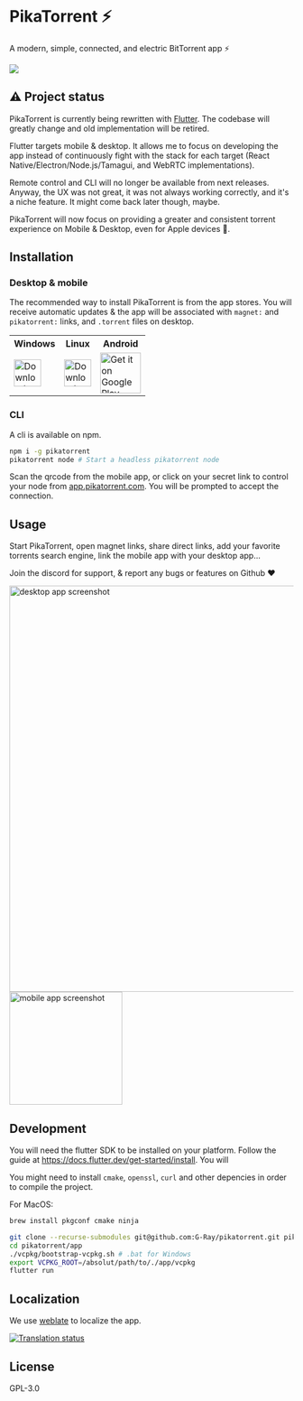 # PikaTorrent ⚡

A modern, simple, connected, and electric BitTorrent app ⚡

<a href="https://discord.gg/6HxCV4aGdy">
  <img src="https://img.shields.io/badge/Join_us_on_discord-gray?logo=discord" />
</a>

## ⚠️ Project status

PikaTorrent is currently being rewritten with [Flutter](https://flutter.dev/). The codebase will greatly change and old implementation will be retired.

Flutter targets mobile & desktop. It allows me to focus on developing the app instead of continuously fight with the stack for each target (React Native/Electron/Node.js/Tamagui, and WebRTC implementations).

Remote control and CLI will no longer be available from next releases. Anyway, the UX was not great, it was not always working correctly, and it's a niche feature. It might come back later though, maybe.

PikaTorrent will now focus on providing a greater and consistent torrent experience on Mobile & Desktop, even for Apple devices 🤞.

## Installation

### Desktop & mobile

The recommended way to install PikaTorrent is from the app stores. You will receive automatic updates & the app will be associated with `magnet:` and `pikatorrent:` links, and `.torrent` files on desktop.

<table>
  <tr>
    <th>Windows</th>
    <th>Linux</th>
    <th>Android</th>
  </tr>
  <tr>
    <td>
    <a href="https://apps.microsoft.com/store/detail/9N9GJQ9BDJW3?launch=true&mode=mini">
      <picture>
        <source media="(prefers-color-scheme: dark)" srcset="https://get.microsoft.com/images/en-US%20light.svg" />
        <img
          height="48px"
          alt="Download on Windows Store"
          src="https://get.microsoft.com/images/en-US%20dark.svg"
        />
      </picture>
    </a>
    </td>
    <td>
    <a href="https://flathub.org/apps/com.pikatorrent.PikaTorrent">
      <picture>
        <source media="(prefers-color-scheme: dark)" srcset="https://dl.flathub.org/assets/badges/flathub-badge-i-en.png" />
        <img
          height="48px"
          alt="Download on Flathub"
          src='https://dl.flathub.org/assets/badges/flathub-badge-en.png'
        />
      </picture>
    </a>
    </td>
    <td>
    <a href="https://play.google.com/store/apps/details?id=com.gray.pikatorrent&pcampaignid=pcampaignidMKT-Other-global-all-co-prtnr-py-PartBadge-Mar2515-1">
  <img
    height="72px"
    alt="Get it on Google Play"
    src="https://play.google.com/intl/en_us/badges/static/images/badges/en_badge_web_generic.png"
  />
  </a>
  </td>
  </tr>
</table>

### CLI

A cli is available on npm.

```sh
npm i -g pikatorrent
pikatorrent node # Start a headless pikatorrent node
```

Scan the qrcode from the mobile app, or click on your secret link to control your node from [app.pikatorrent.com](https://app.pikatorrent.com).
You will be prompted to accept the connection.

## Usage

Start PikaTorrent, open magnet links, share direct links, add your favorite torrents search engine, link the mobile app with your desktop app...

Join the discord for support, & report any bugs or features on Github :heart:

<picture>
  <source media="(prefers-color-scheme: dark)" srcset="https://www.pikatorrent.com/desktop-dark.webp" />
  <img alt="desktop app screenshot" src="https://www.pikatorrent.com/desktop-light.webp" height="auto" width="720px" />
</picture>

<picture>
  <source media="(prefers-color-scheme: dark)" srcset="https://www.pikatorrent.com/mobile-dark.webp" />
  <img alt="mobile app screenshot" src="https://www.pikatorrent.com/mobile-light.webp" height="auto" width="200px" />
</picture>

## Development

You will need the flutter SDK to be installed on your platform.
Follow the guide at https://docs.flutter.dev/get-started/install.
You will

You might need to install `cmake`, `openssl`, `curl` and other depencies in order
to compile the project.

For MacOS:
```sh
brew install pkgconf cmake ninja
```

```sh
git clone --recurse-submodules git@github.com:G-Ray/pikatorrent.git pikatorrent
cd pikatorrent/app
./vcpkg/bootstrap-vcpkg.sh # .bat for Windows
export VCPKG_ROOT=/absolut/path/to/./app/vcpkg
flutter run
```

## Localization

We use [weblate](https://hosted.weblate.org/engage/pikatorrent/) to localize the app.

<a href="https://hosted.weblate.org/engage/pikatorrent/">
<img src="https://hosted.weblate.org/widget/pikatorrent/translations/multi-auto.svg" alt="Translation status" />
</a>

## License

GPL-3.0
